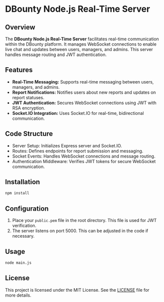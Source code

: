 # DBounty Node.js Real-Time Server

## Overview

The **DBounty Node.js Real-Time Server** facilitates real-time communication within the DBounty platform. It manages WebSocket connections to enable live chat and updates between users, managers, and admins. This server handles message routing and JWT authentication.

## Features

- **Real-Time Messaging:** Supports real-time messaging between users, managers, and admins.
- **Report Notifications:** Notifies users about new reports and updates on report statuses.
- **JWT Authentication:** Secures WebSocket connections using JWT with RSA encryption.
- **Socket.IO Integration:** Uses Socket.IO for real-time, bidirectional communication.

## Code Structure
- Server Setup: Initializes Express server and Socket.IO.
- Routes: Defines endpoints for report submission and messaging.
- Socket Events: Handles WebSocket connections and message routing.
- Authentication Middleware: Verifies JWT tokens for secure WebSocket communication.

## Installation
```sh
npm install
```
## Configuration
1. Place your `public.pem` file in the root directory. This file is used for JWT verification.
2. The server listens on port 5000. This can be adjusted in the code if necessary.
## Usage
```sh
node main.js
```

## License

This project is licensed under the MIT License. See the [LICENSE](LICENSE) file for more details.
